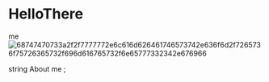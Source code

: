 # HelloThere
me
![68747470733a2f2f7777772e6c616d626461746573742e636f6d2f7265736f75726365732f696d616765732f6e65777332342e676966](https://user-images.githubusercontent.com/122820881/229159329-19bb357e-06d4-4c11-b0c4-8dd2556d8810.gif)

string About me ;
